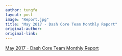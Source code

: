 ```yaml
---
author: tungfa
layout: post
image: "Report.jpg"
title: "May 2017 - Dash Core Team Monthly Report"
original-author: 
original-link: 
---
```


[May 2017 - Dash Core Team Monthly Report](https://www.dash.org/forum/threads/may-2017-dash-core-team-monthly-report.15405/#post-130320)
